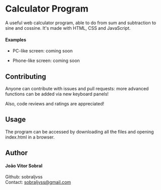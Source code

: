 # Calculator Program

A useful web calculator program, able to do from sum and subtraction to sine and cossine. It's made with HTML, CSS and JavaScript.

#### Examples

- PC-like screen: coming soon

- Phone-like screen: coming soon

## Contributing

Anyone can contribute with issues and pull requests: more advanced functions can be added via new keyboard panels!

Also, code reviews and ratings are appreciated!

## Usage

The program can be accessed by downloading all the files and opening index.html in a browser.

## Author

#### João Vitor Sobral

Github: sobraljvss <br>
Contact: sobraljvss@gmail.com